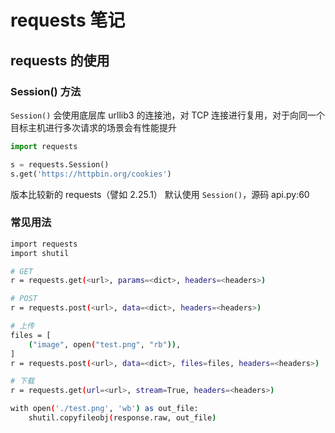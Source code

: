 # requests 笔记

## requests 的使用

### Session() 方法

`Session()` 会使用底层库 urllib3 的连接池，对 TCP 连接进行复用，对于向同一个目标主机进行多次请求的场景会有性能提升

```python
import requests

s = requests.Session()
s.get('https://httpbin.org/cookies')
```

版本比较新的 requests（譬如 2.25.1） 默认使用 `Session()`，源码 api.py:60

### 常见用法

```BASH
import requests
import shutil

# GET
r = requests.get(<url>, params=<dict>, headers=<headers>)

# POST
r = requests.post(<url>, data=<dict>, headers=<headers>)

# 上传
files = [
    ("image", open("test.png", "rb")),
]
r = requests.post(<url>, data=<dict>, files=files, headers=<headers>)

# 下载
r = requests.get(url=<url>, stream=True, headers=<headers>)

with open('./test.png', 'wb') as out_file:
    shutil.copyfileobj(response.raw, out_file)
```
